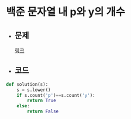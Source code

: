 # 백준 문자열 내 p와 y의 개수

- ## 문제

  [링크](https://school.programmers.co.kr/learn/courses/30/lessons/12916)

- ## 코드

```Python
def solution(s):
    s = s.lower()
    if s.count('p')==s.count('y'):
        return True
    else:
        return False
```
